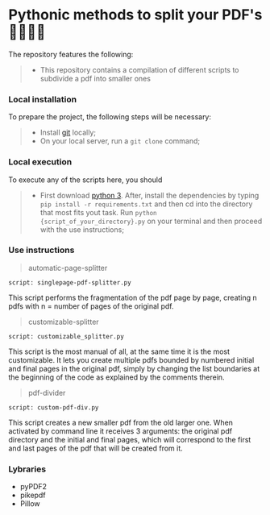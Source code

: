 # Pythonic methods to split your PDF's 📓📄💡🔎


The repository features the following:
> - This repository contains a compilation of different scripts to subdivide a pdf into smaller ones


### Local installation ###

To prepare the project, the following steps will be necessary:
> - Install [git](https://git-scm.com/downloads) locally;
> - On your local server, run a `git clone` command;


### Local execution ###
To execute any of the scripts here, you should

> - First download [python 3](https://www.python.org/). After, install the dependencies by typing `pip install -r requirements.txt` and then cd into the directory that most fits yout task. Run `python {script_of_your_directory}.py` on your terminal and then proceed with the use instructions;

### Use instructions ###
> automatic-page-splitter

`script: singlepage-pdf-splitter.py`

This script performs the fragmentation of the pdf page by page, creating n pdfs with n = number of pages of the original pdf.

> customizable-splitter

`script: customizable_splitter.py`

This script is the most manual of all, at the same time it is the most customizable. It lets you create multiple pdfs bounded by numbered initial and final pages in the original pdf, simply by changing the list boundaries at the beginning of the code as explained by the comments therein.

> pdf-divider

`script: custom-pdf-div.py`

This script creates a new smaller pdf from the old larger one. When activated by command line it receives 3 arguments: the original pdf directory and the initial and final pages, which will correspond to the first and last pages of the pdf that will be created from it.

### Lybraries ###

* pyPDF2
* pikepdf
* Pillow
